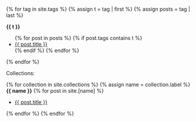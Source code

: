 <!-- Source for the following: https://www.jokecamp.com/blog/listing-jekyll-posts-by-tag/ -->

{% for tag in site.tags %}
  {% assign t = tag | first %}
  {% assign posts = tag | last %}

<b>{{ t }}</b>
<ul>
{% for post in posts %}
  {% if post.tags contains t %}
  <li>
    <a href="{{ post.url | prepend: site.baseurl }}">{{ post.title }}</a>
<!--     <span class="date">{{ post.date | date: "%B %-d, %Y"  }}</span> -->
  </li>
  {% endif %}
{% endfor %}
</ul>
{% endfor %}

Collections: 

{% for collection in site.collections %}
  {% assign name = collection.label %}
  <b>{{ name }}</b>
  {% for post in site.[name] %}
  <ul>
      <li><a href="{{ post.url | prepend: site.baseurl }}">{{ post.title }}</a></li>
  </ul>
  {% endfor %}
{% endfor %}
